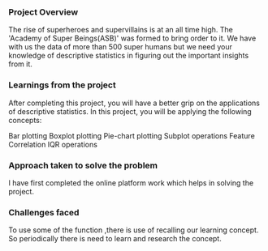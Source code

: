 ### Project Overview

 The rise of superheroes and supervillains is at an all time high. The 'Academy of Super Beings(ASB)' was formed to bring order to it. We have with us the data of more than 500 super humans but we need your knowledge of descriptive statistics in figuring out the important insights from it.


### Learnings from the project

 After completing this project, you will have a better grip on the applications of descriptive statistics. In this project, you will be applying the following concepts:

Bar plotting
Boxplot plotting
Pie-chart plotting
Subplot operations
Feature Correlation
IQR operations


### Approach taken to solve the problem

 I have first completed the online platform work which helps in solving the project.


### Challenges faced

 To use some of the function ,there is use of recalling our learning concept. 
So periodically there is need to learn and research the concept.


